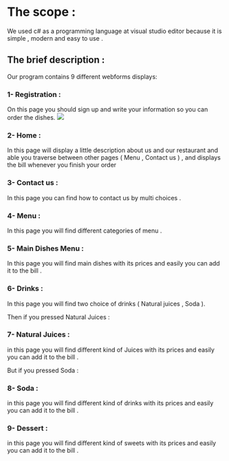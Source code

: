 # The scope : 
We used c# as a programming language at visual studio editor because it is simple , modern and easy to use .

## The brief description :
Our program contains 9 different webforms displays: 

### 1-	Registration :
On this page you should sign up and write your information so you can order the dishes.
![](button1.png)

### 2-	Home : 
In this page will display a little description about us and our restaurant and able you traverse between other pages ( Menu , Contact us ) , and displays the bill whenever you finish your order   

### 3-	Contact us :
In this page you can find how to contact us by multi choices .


### 4-	Menu :
In this page you will find different categories of menu .


### 5-	Main Dishes Menu :
In this page you will find main dishes with its prices and easily you can add it to the bill . 


### 6-	Drinks : 
In this page you will find two choice of drinks  ( Natural juices , Soda ). 


Then if you pressed Natural Juices :
### 7-	Natural Juices :
in this page you will find different kind of Juices with its prices and easily you can add it to the bill . 


But if you pressed Soda : 
### 8-	Soda :
in this page you will find different kind of drinks with its prices and easily you can add it to the bill . 


### 9-	Dessert :
in this page you will find different kind of sweets with its prices and easily you can add it to the bill . 


